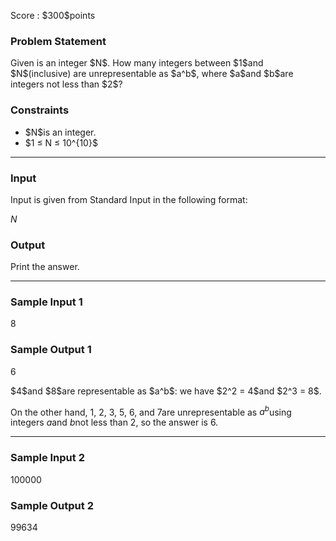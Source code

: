 
<div>

<span>

<span>

<p>
Score : $300$points
</p>

<div>

<section>

### **Problem Statement**

<p>
Given is an integer $N$. How many integers between $1$and $N$(inclusive) are unrepresentable as $a^b$, where $a$and $b$are integers not less than $2$?
</p>

</section>

</div>

<div>

<section>

### **Constraints**

<ul>

<li>
$N$is an integer.
</li>

<li>
$1 ≤ N ≤ 10^{10}$
</li>

</ul>

</section>

</div>

---

<div>

<div>

<section>

### **Input**

<p>
Input is given from Standard Input in the following format:
</p>

<div>

$N$
</div>

</section>

</div>

<div>

<section>

### **Output**

<p>
Print the answer.
</p>

</section>

</div>

</div>

---

<div>

<section>

### **Sample Input 1**

<div>

8

</div>

</section>

</div>

<div>

<section>

### **Sample Output 1**

<div>

6

</div>

<p>
$4$and $8$are representable as $a^b$: we have $2^2 = 4$and $2^3 = 8$.

On the other hand, $1$, $2$, $3$, $5$, $6$, and $7$are unrepresentable as $a^b$using integers $a$and $b$not less than $2$, so the answer is $6$.
</p>

</section>

</div>

---

<div>

<section>

### **Sample Input 2**

<div>

100000

</div>

</section>

</div>

<div>

<section>

### **Sample Output 2**

<div>

99634

</div>

</section>

</div>

</span>

</span>

</div>
